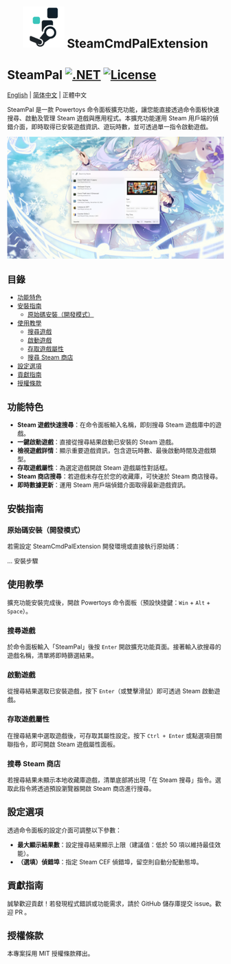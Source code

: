 <div align="center">

# <img src="../../SteamCmdPalExtension/Assets/Designs/StoreLogo-Transparent.svg" width="96" height="96" /> SteamCmdPalExtension

<div align="left">

# SteamPal [![.NET](https://img.shields.io/badge/.NET-9.0-blue.svg)](https://dotnet.microsoft.com/download/dotnet/9.0) [![License](https://img.shields.io/github/license/sht2017/SteamCmdPalExtension)](https://github.com/sht2017/SteamCmdPalExtension/blob/main/LICENSE)

[English](../readme.md) | [简体中文](zh_CN.md) | 正體中文

SteamPal 是一款 Powertoys 命令面板擴充功能，讓您能直接透過命令面板快速搜尋、啟動及管理 Steam 遊戲與應用程式。本擴充功能運用 Steam 用戶端的偵錯介面，即時取得已安裝遊戲資訊、遊玩時數，並可透過單一指令啟動遊戲。

![Preview](../assets/preview.png)

## 目錄

- [功能特色](#功能特色)
- [安裝指南](#安裝指南)
  - [原始碼安裝（開發模式）](#原始碼安裝開發模式)
- [使用教學](#使用教學)
  - [搜尋遊戲](#搜尋遊戲)
  - [啟動遊戲](#啟動遊戲)
  - [存取遊戲屬性](#存取遊戲屬性)
  - [搜尋 Steam 商店](#搜尋-steam-商店)
- [設定選項](#設定選項)
- [貢獻指南](#貢獻指南)
- [授權條款](#授權條款)

## 功能特色

- **Steam 遊戲快速搜尋**：在命令面板輸入名稱，即刻搜尋 Steam 遊戲庫中的遊戲。
- **一鍵啟動遊戲**：直接從搜尋結果啟動已安裝的 Steam 遊戲。
- **檢視遊戲詳情**：顯示重要遊戲資訊，包含遊玩時數、最後啟動時間及遊戲類型。
- **存取遊戲屬性**：為選定遊戲開啟 Steam 遊戲屬性對話框。
- **Steam 商店搜尋**：若遊戲未存在於您的收藏庫，可快速於 Steam 商店搜尋。
- **即時數據更新**：運用 Steam 用戶端偵錯介面取得最新遊戲資訊。

## 安裝指南

### 原始碼安裝（開發模式）

若需設定 SteamCmdPalExtension 開發環境或直接執行原始碼：

... 安裝步驟

## 使用教學

擴充功能安裝完成後，開啟 Powertoys 命令面板（預設快捷鍵：`Win` + `Alt` + `Space`）。

### 搜尋遊戲

於命令面板輸入「SteamPal」後按 `Enter` 開啟擴充功能頁面。接著輸入欲搜尋的遊戲名稱，清單將即時篩選結果。

### 啟動遊戲

從搜尋結果選取已安裝遊戲，按下 `Enter`（或雙擊滑鼠）即可透過 Steam 啟動遊戲。

### 存取遊戲屬性

在搜尋結果中選取遊戲後，可存取其屬性設定。按下 `Ctrl + Enter` 或點選項目關聯指令，即可開啟 Steam 遊戲屬性面板。

### 搜尋 Steam 商店

若搜尋結果未顯示本地收藏庫遊戲，清單底部將出現「在 Steam 搜尋」指令。選取此指令將透過預設瀏覽器開啟 Steam 商店進行搜尋。

## 設定選項

透過命令面板的設定介面可調整以下參數：

- **最大顯示結果數**：設定搜尋結果顯示上限（建議值：低於 50 項以維持最佳效能）。
- **（選填）偵錯埠**：指定 Steam CEF 偵錯埠，留空則自動分配動態埠。

## 貢獻指南

誠摯歡迎貢獻！若發現程式錯誤或功能需求，請於 GitHub 儲存庫提交 issue。歡迎 PR 。

## 授權條款

本專案採用 MIT 授權條款釋出。